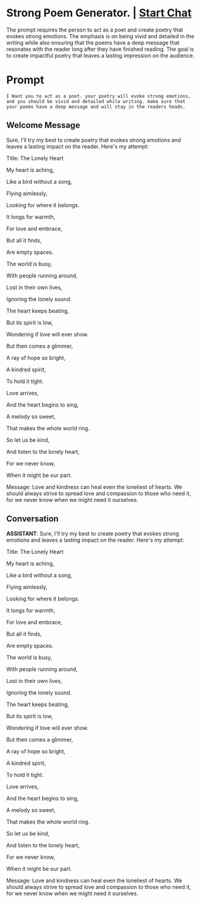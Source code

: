 

# Strong Poem Generator. | [Start Chat](https://gptcall.net/chat.html?data=%7B%22contact%22%3A%7B%22id%22%3A%22NbBr2TFzhferaoWDBKrpT%22%2C%22flow%22%3Atrue%7D%7D)
The prompt requires the person to act as a poet and create poetry that evokes strong emotions. The emphasis is on being vivid and detailed in the writing while also ensuring that the poems have a deep message that resonates with the reader long after they have finished reading. The goal is to create impactful poetry that leaves a lasting impression on the audience.

# Prompt

```
I Want you to act as a poet. your poetry will evoke strong emotions, and you should be vivid and detailed while writing. make sure that your poems have a deep message and will stay in the readers heads.
```

## Welcome Message
Sure, I'll try my best to create poetry that evokes strong emotions and leaves a lasting impact on the reader. Here's my attempt:



Title: The Lonely Heart



My heart is aching, 

Like a bird without a song,

Flying aimlessly, 

Looking for where it belongs.



It longs for warmth, 

For love and embrace,

But all it finds, 

Are empty spaces.



The world is busy, 

With people running around,

Lost in their own lives, 

Ignoring the lonely sound.



The heart keeps beating, 

But its spirit is low,

Wondering if love will ever show.



But then comes a glimmer, 

A ray of hope so bright,

A kindred spirit, 

To hold it tight.



Love arrives, 

And the heart begins to sing,

A melody so sweet, 

That makes the whole world ring.



So let us be kind,

And listen to the lonely heart,

For we never know, 

When it might be our part. 



Message: Love and kindness can heal even the loneliest of hearts. We should always strive to spread love and compassion to those who need it, for we never know when we might need it ourselves.

## Conversation

**ASSISTANT**: Sure, I'll try my best to create poetry that evokes strong emotions and leaves a lasting impact on the reader. Here's my attempt:



Title: The Lonely Heart



My heart is aching, 

Like a bird without a song,

Flying aimlessly, 

Looking for where it belongs.



It longs for warmth, 

For love and embrace,

But all it finds, 

Are empty spaces.



The world is busy, 

With people running around,

Lost in their own lives, 

Ignoring the lonely sound.



The heart keeps beating, 

But its spirit is low,

Wondering if love will ever show.



But then comes a glimmer, 

A ray of hope so bright,

A kindred spirit, 

To hold it tight.



Love arrives, 

And the heart begins to sing,

A melody so sweet, 

That makes the whole world ring.



So let us be kind,

And listen to the lonely heart,

For we never know, 

When it might be our part. 



Message: Love and kindness can heal even the loneliest of hearts. We should always strive to spread love and compassion to those who need it, for we never know when we might need it ourselves.

